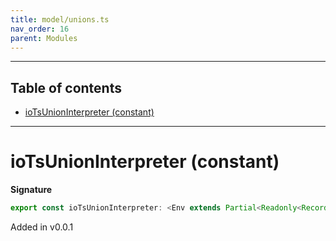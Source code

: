 ```yaml
---
title: model/unions.ts
nav_order: 16
parent: Modules
---
```


---

<h2 class="text-delta">Table of contents</h2>

- [ioTsUnionInterpreter (constant)](#iotsunioninterpreter-constant)

---

# ioTsUnionInterpreter (constant)

**Signature**

```ts
export const ioTsUnionInterpreter: <Env extends Partial<Readonly<Record<"IoTsURI", any>>>>() => ModelAlgebraUnions<"IoTsURI", Env> = ...
```

Added in v0.0.1

